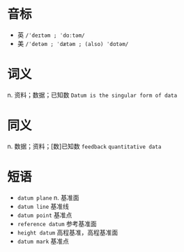 # 音标

- 英 `/ˈdeɪtəm ; ˈdɑːtəm/`
- 美 `/ˈdetəm ; ˈdætəm ; (also) ˈdɑtəm/`

# 词义

n. 资料；数据；已知数
`Datum is the singular form of data`

# 同义

n. 数据；资料；[数]已知数
`feedback` `quantitative data`

# 短语

- `datum plane` n. 基准面
- `datum line` 基准线
- `datum point` 基准点
- `reference datum` 参考基准面
- `height datum` 高程基准，高程基准面
- `datum mark` 基准点

